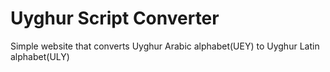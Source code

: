 # Uyghur Script Converter
 Simple website that converts Uyghur Arabic alphabet(UEY) to Uyghur Latin alphabet(ULY)
